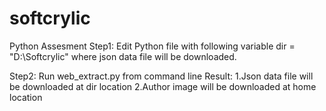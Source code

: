 # softcrylic
Python Assesment
Step1: Edit Python file with following variable
dir = "D:\Softcrylic" where json data file will be downloaded.

Step2: Run web_extract.py from command line
Result:
1.Json data file will be downloaded at dir location
2.Author image will be downloaded at home location
